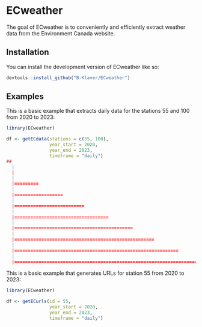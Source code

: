 
<!-- README.md is generated from README.Rmd. Please edit that file -->
# ECweather

<!-- badges: start -->
<!-- badges: end -->
The goal of ECweather is to conveniently and efficiently extract weather data from the Environment Canada website.

## Installation

You can install the development version of ECweather like so:

``` r
devtools::install_github("B-Klaver/ECweather")
```

## Examples

This is a basic example that extracts daily data for the stations 55 and 100 from 2020 to 2023:

``` r
library(ECweather)

df <- getECdata(stations = c(55, 100),
                year_start = 2020,
                year_end = 2023,
                timeframe = "daily")
## 
  |                                                                            
  |                                                                      |   0%
  |                                                                            
  |=========                                                             |  12%
  |                                                                            
  |==================                                                    |  25%
  |                                                                            
  |==========================                                            |  38%
  |                                                                            
  |===================================                                   |  50%
  |                                                                            
  |============================================                          |  62%
  |                                                                            
  |====================================================                  |  75%
  |                                                                            
  |=============================================================         |  88%
  |                                                                            
  |======================================================================| 100%
```

This is a basic example that generates URLs for station 55 from 2020 to 2023:

``` r
library(ECweather)

df <- getECurls(id = 55,
                year_start = 2020,
                year_end = 2023,
                timeframe = "daily")
```
